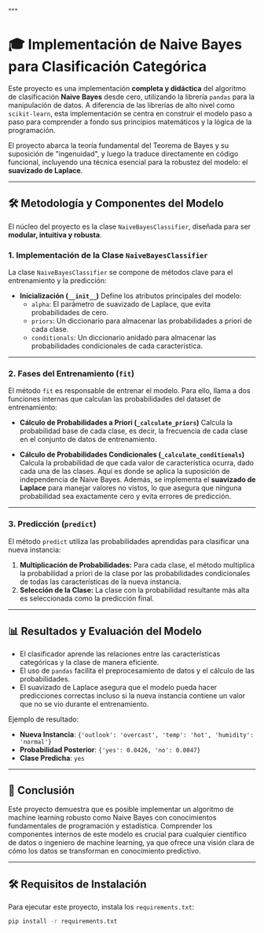 """

# 🎓 Implementación de Naive Bayes para Clasificación Categórica

Este proyecto es una implementación **completa y didáctica** del algoritmo de clasificación **Naive Bayes** desde cero, utilizando la librería `pandas` para la manipulación de datos. A diferencia de las librerías de alto nivel como `scikit-learn`, esta implementación se centra en construir el modelo paso a paso para comprender a fondo sus principios matemáticos y la lógica de la programación.

El proyecto abarca la teoría fundamental del Teorema de Bayes y su suposición de "ingenuidad", y luego la traduce directamente en código funcional, incluyendo una técnica esencial para la robustez del modelo: el **suavizado de Laplace**.

---

## 🛠️ Metodología y Componentes del Modelo

El núcleo del proyecto es la clase `NaiveBayesClassifier`, diseñada para ser **modular, intuitiva y robusta**.

### 1. Implementación de la Clase `NaiveBayesClassifier`

La clase `NaiveBayesClassifier` se compone de métodos clave para el entrenamiento y la predicción:

- **Inicialización (`__init__`)** Define los atributos principales del modelo:
  - `alpha`: El parámetro de suavizado de Laplace, que evita probabilidades de cero.
  - `priors`: Un diccionario para almacenar las probabilidades a priori de cada clase.
  - `conditionals`: Un diccionario anidado para almacenar las probabilidades condicionales de cada característica.

---

### 2. Fases del Entrenamiento (`fit`)

El método `fit` es responsable de entrenar el modelo. Para ello, llama a dos funciones internas que calculan las probabilidades del dataset de entrenamiento:

- **Cálculo de Probabilidades a Priori (`_calculate_priors`)** Calcula la probabilidad base de cada clase, es decir, la frecuencia de cada clase en el conjunto de datos de entrenamiento.

- **Cálculo de Probabilidades Condicionales (`_calculate_conditionals`)** Calcula la probabilidad de que cada valor de característica ocurra, dado cada una de las clases. Aquí es donde se aplica la suposición de independencia de Naive Bayes. Además, se implementa el **suavizado de Laplace** para manejar valores no vistos, lo que asegura que ninguna probabilidad sea exactamente cero y evita errores de predicción.

---

### 3. Predicción (`predict`)

El método `predict` utiliza las probabilidades aprendidas para clasificar una nueva instancia:

1.  **Multiplicación de Probabilidades:** Para cada clase, el método multiplica la probabilidad a priori de la clase por las probabilidades condicionales de todas las características de la nueva instancia.
2.  **Selección de la Clase:** La clase con la probabilidad resultante más alta es seleccionada como la predicción final.

---

## 📊 Resultados y Evaluación del Modelo

- El clasificador aprende las relaciones entre las características categóricas y la clase de manera eficiente.
- El uso de `pandas` facilita el preprocesamiento de datos y el cálculo de las probabilidades.
- El suavizado de Laplace asegura que el modelo pueda hacer predicciones correctas incluso si la nueva instancia contiene un valor que no se vio durante el entrenamiento.

Ejemplo de resultado:

- **Nueva Instancia**: `{'outlook': 'overcast', 'temp': 'hot', 'humidity': 'normal'}`
- **Probabilidad Posterior**: `{'yes': 0.0426, 'no': 0.0047}`
- **Clase Predicha**: `yes`

---

## 🚀 Conclusión

Este proyecto demuestra que es posible implementar un algoritmo de machine learning robusto como Naive Bayes con conocimientos fundamentales de programación y estadística. Comprender los componentes internos de este modelo es crucial para cualquier científico de datos o ingeniero de machine learning, ya que ofrece una visión clara de cómo los datos se transforman en conocimiento predictivo.

---

## 🛠️ Requisitos de Instalación

Para ejecutar este proyecto, instala los `requirements.txt`:

```bash
pip install -r requirements.txt
```
